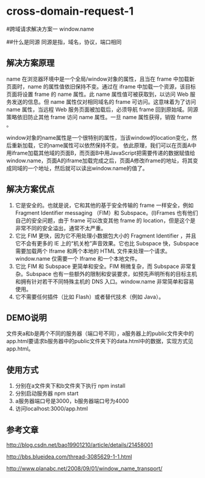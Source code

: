 # cross-domain-request-1  
#跨域请求解决方案一  window.name

##什么是同源
同源是指，域名，协议，端口相同

## 解决方案原理

name 在浏览器环境中是一个全局/window对象的属性，且当在 frame 中加载新页面时，name 的属性值依旧保持不变。通过在 iframe 中加载一个资源，该目标页面将设置 frame 的 name 属性。此 name 属性值可被获取到，以访问 Web 服务发送的信息。但 name 属性仅对相同域名的 frame 可访问。这意味着为了访问 name 属性，当远程 Web 服务页面被加载后，必须导航 frame 回到原始域。同源策略依旧防止其他 frame 访问 name 属性。一旦 name 属性获得，销毁 frame 。

window对象的name属性是一个很特别的属性，当该window的location变化，然后重新加载，它的name属性可以依然保持不变。
依此原理，我们可以在页面A中用iframe加载其他域的页面B，而页面B中用JavaScript把需要传递的数据赋值给 window.name，页面A的iframe加载完成之后，页面A修改iframe的地址，将其变成同域的一个地址，然后就可以读出window.name的值了。
## 解决方案优点

1. 它是安全的。也就是说，它和其他的基于安全传输的 frame 一样安全，例如 Fragment Identifier messaging （FIM）和 Subspace。(I)Frames 也有他们自己的安全问题，由于 frame 可以改变其他 frame 的 location，但是这个是非常不同的安全溢出，通常不太严重。
2. 它比 FIM 更快，因为它不用处理小数据包大小的 Fragment Identifier ，并且它不会有更多的 IE 上的“机关枪”声音效果。它也比 Subspace 快，Subspace 需要加载两个 Iframe 和两个本地的 HTML 文件来处理一个请求。window.name 仅需要一个 Iframe 和一个本地文件。
3. 它比 FIM 和 Subspace 更简单和安全。FIM 稍微复杂，而 Subspace 非常复杂。Subspace 也有一些额外的限制和安装要求，如预先声明所有的目标主机和拥有针对若干不同特殊主机的 DNS 入口。window.name 非常简单和容易使用。
4. 它不需要任何插件（比如 Flash）或者替代技术（例如 Java）。

## DEMO说明
文件夹a和b是两个不同的服务器（端口号不同），a服务器上的public文件夹中的app.html要请求b服务器中的public文件夹下的data.html中的数据，实现方式见app.html。

## 使用方式
1. 分别在a文件夹下和b文件夹下执行 npm install
2. 分别启动服务器 npm start
3. a服务器端口号是3000，b服务器端口号为4000
4. 访问localhost:3000/app.html

## 参考文章
http://blog.csdn.net/bao19901210/article/details/21458001

http://bbs.blueidea.com/thread-3085629-1-1.html

http://www.planabc.net/2008/09/01/window_name_transport/
